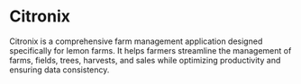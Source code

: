 # Citronix
Citronix is a comprehensive farm management application designed specifically for lemon farms. It helps farmers streamline the management of farms, fields, trees, harvests, and sales while optimizing productivity and ensuring data consistency.
